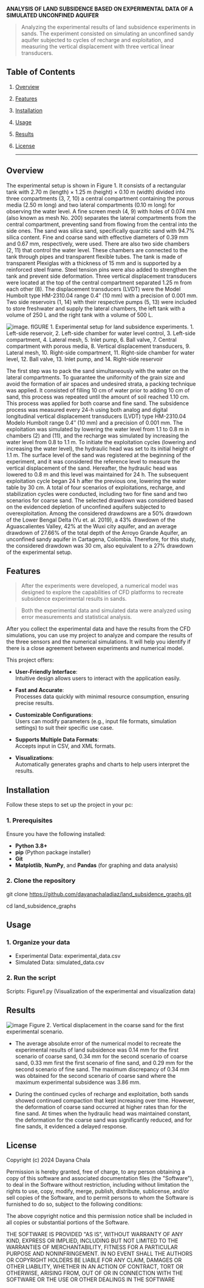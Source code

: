 **ANALYSIS OF LAND SUBSIDENCE BASED ON EXPERIMENTAL DATA OF A SIMULATED UNCONFINED AQUIFER**

> Analyzing the experimental results of land subsidence experiments in sands. The experiment consisted on simulating an unconfined sandy aquifer subjected to cycles of recharge and exploitation, and measuring the vertical displacement with three vertical linear transducers. 

## Table of Contents
1. [Overview](#overview)
2. [Features](#features)
3. [Installation](#installation)
4. [Usage](#Usage)
5. [Results](#Results)
6. [License](#license)

    ---

## Overview

The experimental setup is shown in Figure 1. It consists of a rectangular tank with
2.70 m (length) × 1.25 m (height) × 0.10 m (width) divided into three compartments
(3, 7, 10) a central compartment containing the porous media (2.50 m long) and two lateral
compartments (0.10 m long) for observing the water level. A fine screen mesh (4, 9) with
holes of 0.074 mm (also known as mesh No. 200) separates the lateral compartments from
the central compartment, preventing sand from flowing from the central into the side ones.
The sand was silica sand, specifically quarzitic sand with 94.7% silica content. Fine and
coarse sand with effective diameters of 0.39 mm and 0.67 mm, respectively, were used.
There are also two side chambers (2, 11) that control the water level. These chambers
are connected to the tank through pipes and transparent flexible tubes. The tank is made of
transparent Plexiglas with a thickness of 15 mm and is supported by a reinforced steel frame.
Steel tension pins were also added to strengthen the tank and prevent side deformation.
Three vertical displacement transducers were located at the top of the central compartment
separated 1.25 m from each other (8). The displacement transducers (LVDT) were the
Model Humbolt type HM-2310.04 range 0.4′′ (10 mm) with a precision of 0.001 mm. Two
side reservoirs (1, 14) with their respective pumps (5, 13) were included to store freshwater
and supply the lateral chambers, the left tank with a volume of 250 L and the right tank
with a volume of 500 L.

![image](https://github.com/user-attachments/assets/e5c27e03-a8e8-4845-b7bf-83096a34410a). fIGURE 1. Experimental setup for land subsidence experiments. 1. Left-side reservoir, 2. Left-side chamber for water level control, 3. Left-side compartment, 4. Lateral mesh, 5. Inlet pump, 6. Ball valve, 7. Central compartment with porous media, 8. Vertical displacement transducers, 9. Lateral mesh, 10. Right-side compartment, 11. Right-side chamber for water level, 12. Ball valve, 13. Inlet
pump, and 14. Right-side reservoir

The first step was to pack the sand simultaneously with the water on the lateral
compartments. To guarantee the uniformity of the grain size and avoid the formation of air
spaces and undesired strata, a packing technique was applied. It consisted of filling 10 cm
of water prior to adding 10 cm of sand, this process was repeated until the amount of soil
reached 1.10 cm. This process was applied for both coarse and fine sand.
The subsidence process was measured every 24-h using both analog and digital
longitudinal vertical displacement transducers (LVDT) type HM-2310.04 Modelo Humbolt
range 0.4′′ (10 mm) and a precision of 0.001 mm. The exploitation was simulated by
lowering the water level from 1.1 to 0.8 m in chambers (2) and (11), and the recharge was
simulated by increasing the water level from 0.8 to 1.1 m. To initiate the exploitation cycles
(lowering and increasing the water level), the hydraulic head was set to its initial height
of 1.1 m. The surface level of the sand was registered at the beginning of the experiment,
and it was considered the reference level to measure the vertical displacement of the sand.
Hereafter, the hydraulic head was lowered to 0.8 m and this level was maintained for 24 h.
The subsequent exploitation cycle began 24 h after the previous one, lowering the water
table by 30 cm. A total of four scenarios of exploitations, recharge, and stabilization cycles
were conducted, including two for fine sand and two scenarios for coarse sand. The selected
drawdown was considered based on the evidenced depletion of unconfined aquifers
subjected to overexploitation. Among the considered drawdowns are a 50% drawdown
of the Lower Bengal Delta (Yu et. al. 2019), a 43% drawdown of the Aguascalientes Valley, 42% at the
Wuxi city aquifer, and an average drawdown of 27.66% of the total depth of the Arroyo
Grande Aquifer, an unconfined sandy aquifer in Cartagena, Colombia. Therefore, for this
study, the considered drawdown was 30 cm, also equivalent to a 27% drawdown of the
experimental setup.

## Features

> After the experiments were developed, a numerical model was designed to explore
the capabilities of CFD platforms to recreate subsidence experimental results in sands. 

> Both the experimental data and simulated data were analyzed using error measurements and statistical analysis. 

After you collect the experimental data and have the results from the CFD simulations, you can use my project to analyze and compare the results of the three sensors and the numerical simulations. It will help you identify if there is a close agreement between experiments and numerical model.

This project offers:
- **User-Friendly Interface**:  
  Intuitive design allows users to interact with the application easily.

- **Fast and Accurate**:  
  Processes data quickly with minimal resource consumption, ensuring precise results.

- **Customizable Configurations**:  
  Users can modify parameters (e.g., input file formats, simulation settings) to suit their specific use case.

- **Supports Multiple Data Formats**:  
  Accepts input in CSV, and XML formats.

- **Visualizations**:  
  Automatically generates graphs and charts to help users interpret the results.
  
## Installation

Follow these steps to set up the project in your pc:

### 1. Prerequisites
Ensure you have the following installed:
- **Python 3.8+**
- **pip** (Python package installer)
- **Git**
- **Matplotlib**, **NumPy**, and **Pandas** (for graphing and data analysis)

### 2. Clone the repository 

git clone https://github.com/dayanachaladiaz/land_subsidence_graphs.git

cd land_subsidence_graphs

## Usage
### 1. Organize your data

- Experimental Data: experimental_data.csv
- Simulated Data: simulated_data.csv

### 2. Run the script
Scripts: Figure1.py (Visualization of the experimental and visualization data)

## Results
![image](https://github.com/user-attachments/assets/de25bb89-9db9-4d73-b15c-76bd5db313aa) Figure 2. Vertical displacement in the coarse sand for the first experimental scenario.

- The average absolute error of the numerical model to recreate the experimental results
of land subsidence was 0.14 mm for the first scenario of coarse sand, 0.34 mm for
the second scenario of coarse sand, 0.33 mm first the first scenario of fine sand, and
0.29 mm for the second scenario of fine sand. The maximum discrepancy of 0.34 mm
was obtained for the second scenario of coarse sand where the maximum experimental
subsidence was 3.86 mm.

- During the continued cycles of recharge and exploitation, both sands showed continued compaction that kept increasing over time. However, the deformation of coarse sand occurred at higher rates than for the fine sand. At times when the hydraulic head was maintained constant, the deformation for the coarse sand was significantly
reduced, and for fine sands, it evidenced a delayed response.

## License
Copyright (c) 2024 Dayana Chala

Permission is hereby granted, free of charge, to any person obtaining a copy of this software and associated documentation files (the "Software"), to deal in the Software without restriction, including without limitation the rights to use, copy, modify, merge, publish, distribute, sublicense, and/or sell copies of the Software, and to permit persons to whom the Software is furnished to do so, subject to the following conditions:

The above copyright notice and this permission notice shall be included in all copies or substantial portions of the Software.

THE SOFTWARE IS PROVIDED "AS IS", WITHOUT WARRANTY OF ANY KIND, EXPRESS OR IMPLIED, INCLUDING BUT NOT LIMITED TO THE WARRANTIES OF MERCHANTABILITY, FITNESS FOR A PARTICULAR PURPOSE AND NONINFRINGEMENT. IN NO EVENT SHALL THE AUTHORS OR COPYRIGHT HOLDERS BE LIABLE FOR ANY CLAIM, DAMAGES OR OTHER LIABILITY, WHETHER IN AN ACTION OF CONTRACT, TORT OR OTHERWISE, ARISING FROM, OUT OF OR IN CONNECTION WITH THE SOFTWARE OR THE USE OR OTHER DEALINGS IN THE SOFTWARE


